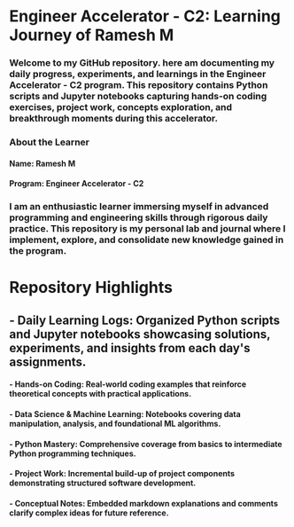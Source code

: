 # Engineer Accelerator - C2: Learning Journey of Ramesh M

### Welcome to my GitHub repository. here am documenting my daily progress, experiments, and learnings in the **Engineer Accelerator - C2** program. This repository contains Python scripts and Jupyter notebooks capturing hands-on coding exercises, project work, concepts exploration, and breakthrough moments during this accelerator.

### About the Learner

#### **Name:** Ramesh M  

#### **Program:** Engineer Accelerator - C2

### I am an enthusiastic learner immersing myself in advanced programming and engineering skills through rigorous daily practice. This repository is my personal lab and journal where I implement, explore, and consolidate new knowledge gained in the program.

# Repository Highlights

## - **Daily Learning Logs:** Organized Python scripts and Jupyter notebooks showcasing solutions, experiments, and insights from each day's assignments.

#### - **Hands-on Coding:** Real-world coding examples that reinforce theoretical concepts with practical applications.

#### - **Data Science & Machine Learning:** Notebooks covering data manipulation, analysis, and foundational ML algorithms.
#### - **Python Mastery:** Comprehensive coverage from basics to intermediate Python programming techniques.
#### - **Project Work:** Incremental build-up of project components demonstrating structured software development.
#### - **Conceptual Notes:** Embedded markdown explanations and comments clarify complex ideas for future reference.
